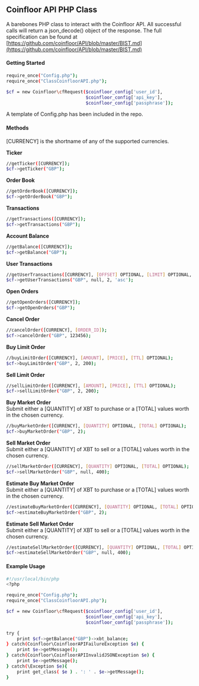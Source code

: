 ## Coinfloor API PHP Class

A barebones PHP class to interact with the Coinfloor API. All successful calls will return a json_decode() object of the response.
The full specification can be found at [https://github.com/coinfloor/API/blob/master/BIST.md](https://github.com/coinfloor/API/blob/master/BIST.md)

#### Getting Started
```sh 
require_once("Config.php");
require_once("ClassCoinfloorAPI.php");

$cf = new Coinfloor\cfRequest($coinfloor_config['user_id'], 
                              $coinfloor_config['api_key'],
                              $coinfloor_config['passphrase']);
```
A template of Config.php has been included in the repo.

#### Methods
[CURRENCY] is the shortname of any of the supported currencies.   

**Ticker**

```sh
//getTicker([CURRENCY]);
$cf->getTicker("GBP");
```
**Order Book**
```sh
//getOrderBook([CURRENCY]);
$cf->getOrderBook("GBP");
```
**Transactions**
```sh
//getTransactions([CURRENCY]);
$cf->getTransactions("GBP");
```
**Account Balance**
```sh
//getBalance([CURRENCY]);
$cf->getBalance("GBP");
```
**User Transactions**
```sh
//getUserTransactions([CURRENCY], [OFFSET] OPTIONAL, [LIMIT] OPTIONAL, [SORT] OPTIONAL);
$cf->getUserTransactions("GBP", null, 2, 'asc');
```
**Open Orders**
```sh
//getOpenOrders([CURRENCY]);
$cf->getOpenOrders("GBP");
```
**Cancel Order**
```sh
//cancelOrder([CURRENCY], [ORDER_ID]);
$cf->cancelOrder("GBP", 123456);
```
**Buy Limit Order**
```sh
//buyLimitOrder([CURRENCY], [AMOUNT], [PRICE], [TTL] OPTIONAL);
$cf->buyLimitOrder("GBP", 2, 200);
```
**Sell Limit Order**
```sh
//sellLimitOrder([CURRENCY], [AMOUNT], [PRICE], [TTL] OPTIONAL);
$cf->sellLimitOrder("GBP", 2, 200);
```
**Buy Market Order**   
Submit either a [QUANTITY] of XBT to purchase or a [TOTAL] values worth in the chosen currency.
```sh
//buyMarketOrder([CURRENCY], [QUANTITY] OPTIONAL, [TOTAL] OPTIONAL);
$cf->buyMarketOrder("GBP", 2);
```
**Sell Market Order**   
Submit either a [QUANTITY] of XBT to sell or a [TOTAL] values worth in the chosen currency.
```sh
//sellMarketOrder([CURRENCY], [QUANTITY] OPTIONAL, [TOTAL] OPTIONAL);
$cf->sellMarketOrder("GBP", null, 400);
```
**Estimate Buy Market Order**   
Submit either a [QUANTITY] of XBT to purchase or a [TOTAL] values worth in the chosen currency.
```sh
//estimateBuyMarketOrder([CURRENCY], [QUANTITY] OPTIONAL, [TOTAL] OPTIONAL);
$cf->estimateBuyMarketOrder("GBP", 2);
```
**Estimate Sell Market Order**   
Submit either a [QUANTITY] of XBT to sell or a [TOTAL] values worth in the chosen currency.
```sh
//estimateSellMarketOrder([CURRENCY], [QUANTITY] OPTIONAL, [TOTAL] OPTIONAL);
$cf->estimateSellMarketOrder("GBP", null, 400);
```

#### Example Usage
```sh 
#!/usr/local/bin/php
<?php

require_once("Config.php");
require_once("ClassCoinfloorAPI.php");

$cf = new Coinfloor\cfRequest($coinfloor_config['user_id'], 
                              $coinfloor_config['api_key'],
                              $coinfloor_config['passphrase']);

try { 
    print $cf->getBalance("GBP")->xbt_balance;
} catch(Coinfloor\CoinfloorAPIFailureException $e) {
    print $e->getMessage();
} catch(Coinfloor\CoinfloorAPIInvalidJSONException $e) {
    print $e->getMessage();
} catch(\Exception $e){
    print get_class( $e ) . ': ' . $e->getMessage();
}
```